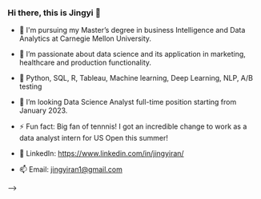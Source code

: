 ### Hi there, this is Jingyi 👋


- 🔭 I'm pursuing my Master’s degree in business Intelligence and Data Analytics at Carnegie Mellon University.
- 🌱 I’m passionate about data science and its application in marketing, healthcare and production functionality.
- 👯 Python, SQL, R, Tableau, Machine learning, Deep Learning, NLP, A/B testing
- 🤔 I’m looking Data Science Analyst full-time position starting from January 2023.
- ⚡ Fun fact: Big fan of tennnis! I got an incredible change to work as a data analyst intern for US Open this summer!

- 💬 LinkedIn: https://www.linkedin.com/in/jingyiran/
- 📫 Email: jingyiran1@gmail.com

-->
